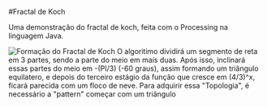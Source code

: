 #Fractal de Koch

Uma demonstração do fractal de koch, feita com o Processing na linguagem Java.

![Formação do Fractal de Koch](http://fractalfoundation.org/OFCA/kochdim.jpg "Formação do Fractal de KOCH")
O algoritimo dividirá um segmento de reta em 3 partes, sendo a parte do meio em mais duas.
Após isso, inclinará essas partes do meio em -(PI/3) (-60 graus), assim formando um triângulo equilatero, e depois do terceiro estágio da função que cresce em (4/3)^x, ficará parecida com um floco de neve.
Para adquirir essa "Topologia", é necessário a "pattern" começar com um triângulo


